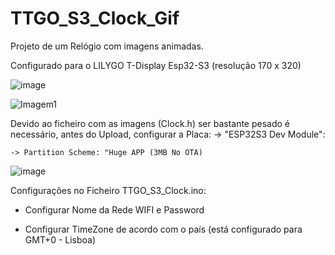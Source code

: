 # TTGO_S3_Clock_Gif

Projeto de um Relógio com imagens animadas.

Configurado para o LILYGO T-Display Esp32-S3 (resolução 170 x 320)

![image](https://github.com/FVC-projects/TTGO_S3_Clock_Gif/assets/157984341/801eddf2-8038-472a-a283-0b954a90e6f5)


![Imagem1](https://github.com/FVC-projects/TTGO_S3_Clock_Gif/assets/157984341/44c618c1-423a-4386-991a-49ddbca2463b)

Devido ao ficheiro com as imagens (Clock.h) ser bastante pesado é necessário, antes do Upload, configurar a Placa:
-> "ESP32S3 Dev Module":

    -> Partition Scheme: "Huge APP (3MB No OTA)

![image](https://github.com/FVC-projects/TTGO_S3_Clock_Gif/assets/157984341/e7b92599-b27b-48a0-b28c-ded3653a0c42)

Configurações no Ficheiro TTGO_S3_Clock.ino:

- Configurar Nome da Rede WIFI e Password

- Configurar TimeZone de acordo com o país (está configurado para GMT+0 - Lisboa)
